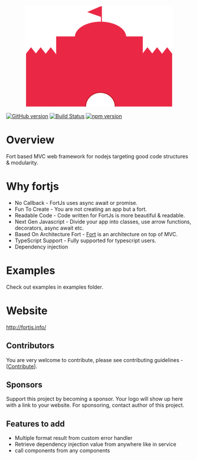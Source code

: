 <p align="center">
<img  src="logos/width_400.png">
</p>

[![GitHub version](https://badge.fury.io/gh/ujjwalguptaofficial%2Ffortjs.svg)](https://badge.fury.io/gh/ujjwalguptaofficial%2Ffortjs)
[![Build Status](https://travis-ci.org/ujjwalguptaofficial/fortjs.svg?branch=master)](https://travis-ci.org/ujjwalguptaofficial/fortjs)
[![npm version](https://badge.fury.io/js/fortjs.svg)](https://badge.fury.io/js/fortjs)

# Overview

Fort based MVC web framework for nodejs targeting good code structures & modularity.

# Why fortjs

* No Callback - FortJs uses async await or promise.
* Fun To Create - You are not creating an app but a fort. 
* Readable Code - Code written for FortJs is more beautiful & readable.
* Next Gen Javascript - Divide your app into classes, use arrow functions, decorators, async await etc.
* Based On Architecture Fort - [Fort](https://github.com/ujjwalguptaofficial/fort) is an architecture on top of MVC.
* TypeScript Support - Fully supported for typescript users.
* Dependency injection



# Examples

Check out examples in examples folder.

# Website

http://fortjs.info/

## Contributors

You are very welcome to contribute, please see contributing guidelines - [[Contribute](CONTRIBUTING.MD)].

## Sponsors

Support this project by becoming a sponsor. Your logo will show up here with a link to your website. For sponsoring, contact author of this project.

## Features to add

* Multiple format result from custom error handler
* Retrieve dependency injection value from anywhere like in service
* call components from any components